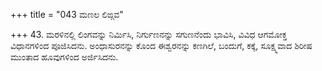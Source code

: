 +++
title = "043 ಮಣಲ ಲಿಙ್ಗವ"

+++
43. ಮರಳಿನಲ್ಲಿ ಲಿಂಗವನ್ನು ನಿರ್ಮಿಸಿ, ನಿರ್ಗುಣನನ್ನು ಸಗುಣನೆಂದು ಭಾವಿಸಿ, ವಿವಿಧ ಆಗಮೋಕ್ತ ವಿಧಾನಗಳಿಂದ ಪೂಜಿಸಿದನು. ಅಂಧಾಸುರನನ್ನು  ಕೊಂದ ಈಶ್ವರನನ್ನು ಕಣಗಿಲೆ, ಬಂದುಗೆ, ಕಕ್ಕೆ, ಸೂಕ್ಷ್ಮವಾದ ಶಿರೀಷ ಮುಂತಾದ ಹೂವುಗಳಿಂದ ಅರ್ಜಿಸಿದನು.